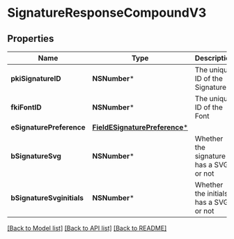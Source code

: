 # SignatureResponseCompoundV3

## Properties
Name | Type | Description | Notes
------------ | ------------- | ------------- | -------------
**pkiSignatureID** | **NSNumber*** | The unique ID of the Signature | 
**fkiFontID** | **NSNumber*** | The unique ID of the Font | 
**eSignaturePreference** | [**FieldESignaturePreference***](FieldESignaturePreference.md) |  | 
**bSignatureSvg** | **NSNumber*** | Whether the signature has a SVG or not | 
**bSignatureSvginitials** | **NSNumber*** | Whether the initials has a SVG or not | 

[[Back to Model list]](../README.md#documentation-for-models) [[Back to API list]](../README.md#documentation-for-api-endpoints) [[Back to README]](../README.md)


